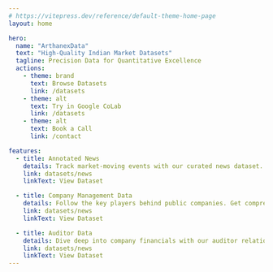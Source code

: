 ```yaml
---
# https://vitepress.dev/reference/default-theme-home-page
layout: home

hero:
  name: "ArthanexData"
  text: "High-Quality Indian Market Datasets"
  tagline: Precision Data for Quantitative Excellence
  actions:
    - theme: brand
      text: Browse Datasets
      link: /datasets
    - theme: alt
      text: Try in Google CoLab
      link: /datasets
    - theme: alt
      text: Book a Call
      link: /contact

features:
  - title: Annotated News
    details: Track market-moving events with our curated news dataset. Each article is tagged with relevant companies, sentiment scores, and topic classifications to help you identify trading signals and market patterns.
    link: datasets/news
    linkText: View Dataset

  - title: Company Management Data
    details: Follow the key players behind public companies. Get comprehensive data on executive transitions, board compositions, and management backgrounds, including their historical performance and market impact.
    link: datasets/news
    linkText: View Dataset

  - title: Auditor Data
    details: Dive deep into company financials with our auditor relationship database. Track auditor changes, fee structures, and audit opinions to spot potential red flags and governance issues early.
    link: datasets/news
    linkText: View Dataset
---
```

